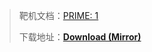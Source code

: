> 靶机文档：[PRIME: 1](https://www.vulnhub.com/entry/prime-1,358/)
>
> 下载地址：[**Download (Mirror)**]( https://download.vulnhub.com/prime/Prime_Series_Level-1.rar)

